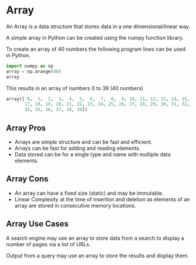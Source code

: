 # Array

An Array is a data structure that stores data in a one dimensional/linear way.

A simple array in Python can be created using the numpy function library.

To create an array of 40 numbers the following program lines can be used in Python.

```python
import numpy as np
array = np.arange(40)
array
```

This results in an array of numbers 0 to 39 (40 numbers)

```python
array([ 0,  1,  2,  3,  4,  5,  6,  7,  8,  9, 10, 11, 12, 13, 14, 15, 16,
       17, 18, 19, 20, 21, 22, 23, 24, 25, 26, 27, 28, 29, 30, 31, 32, 33,
       34, 35, 36, 37, 38, 39])
```

## Array Pros

- Arrays are simple structure and can be fast and efficient.
- Arrays can be fast for adding and reading elements.
- Data stored can be for a single type and name with multiple data elements.

## Array Cons

- An array can have a fixed size (static) and may be immutable.
- Linear Complexity at the time of insertion and deletion as elements of an array are stored in consecutive memory locations.

## Array Use Cases

A search engine may use an array to store data from a search to display a number of pages via a list of URLs.

Output from a query may use an array to store the results and display them.
